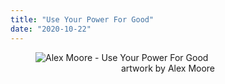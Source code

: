 ```yaml
---
title: "Use Your Power For Good"
date: "2020-10-22"
---
```


<figure>
    <img src="/alex-moore.png" alt="Alex Moore - Use Your Power For Good"/>
    <figcaption><center>artwork by Alex Moore</center></figcaption>
</figure>
